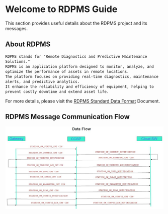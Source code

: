 # Welcome to RDPMS Guide

This section provides useful details about the RDPMS project and its messages.

## About RDPMS

```
RDPMS stands for "Remote Diagnostics and Predictive Maintenance Solutions."
RDPMS is an application platform designed to monitor, analyze, and optimize the performance of assets in remote locations. 
The platform focuses on providing real-time diagnostics, maintenance alerts, and predictive analytics.
It enhance the reliability and efficiency of equipment, helping to prevent costly downtime and extend asset life.
```

<p>For more details, please visit the <a href="https://docs.google.com/document/d/1cE9JMSqpLdfA3ZbQ7_uuH78NSWcDUhBA/edit?usp=sharing&ouid=118122802747448962476&rtpof=true&sd=true" target="_blank">RDPMS Standard Data Format</a> Document.</p>


## RDPMS Message Communication Flow

![RDPMS Message Communication Flow](../images/rdpms_message_flow.png)

